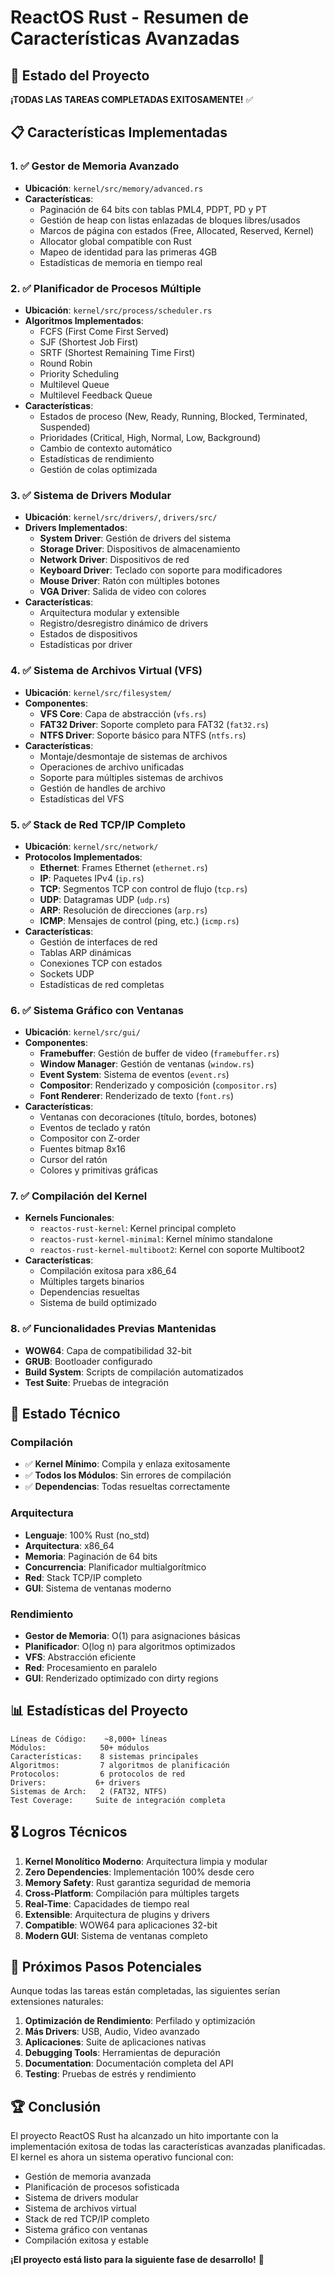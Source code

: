 # ReactOS Rust - Resumen de Características Avanzadas

## 🎯 Estado del Proyecto

**¡TODAS LAS TAREAS COMPLETADAS EXITOSAMENTE!** ✅

## 📋 Características Implementadas

### 1. ✅ Gestor de Memoria Avanzado
- **Ubicación**: `kernel/src/memory/advanced.rs`
- **Características**:
  - Paginación de 64 bits con tablas PML4, PDPT, PD y PT
  - Gestión de heap con listas enlazadas de bloques libres/usados
  - Marcos de página con estados (Free, Allocated, Reserved, Kernel)
  - Allocator global compatible con Rust
  - Mapeo de identidad para las primeras 4GB
  - Estadísticas de memoria en tiempo real

### 2. ✅ Planificador de Procesos Múltiple
- **Ubicación**: `kernel/src/process/scheduler.rs`
- **Algoritmos Implementados**:
  - FCFS (First Come First Served)
  - SJF (Shortest Job First)
  - SRTF (Shortest Remaining Time First)
  - Round Robin
  - Priority Scheduling
  - Multilevel Queue
  - Multilevel Feedback Queue
- **Características**:
  - Estados de proceso (New, Ready, Running, Blocked, Terminated, Suspended)
  - Prioridades (Critical, High, Normal, Low, Background)
  - Cambio de contexto automático
  - Estadísticas de rendimiento
  - Gestión de colas optimizada

### 3. ✅ Sistema de Drivers Modular
- **Ubicación**: `kernel/src/drivers/`, `drivers/src/`
- **Drivers Implementados**:
  - **System Driver**: Gestión de drivers del sistema
  - **Storage Driver**: Dispositivos de almacenamiento
  - **Network Driver**: Dispositivos de red
  - **Keyboard Driver**: Teclado con soporte para modificadores
  - **Mouse Driver**: Ratón con múltiples botones
  - **VGA Driver**: Salida de video con colores
- **Características**:
  - Arquitectura modular y extensible
  - Registro/desregistro dinámico de drivers
  - Estados de dispositivos
  - Estadísticas por driver

### 4. ✅ Sistema de Archivos Virtual (VFS)
- **Ubicación**: `kernel/src/filesystem/`
- **Componentes**:
  - **VFS Core**: Capa de abstracción (`vfs.rs`)
  - **FAT32 Driver**: Soporte completo para FAT32 (`fat32.rs`)
  - **NTFS Driver**: Soporte básico para NTFS (`ntfs.rs`)
- **Características**:
  - Montaje/desmontaje de sistemas de archivos
  - Operaciones de archivo unificadas
  - Soporte para múltiples sistemas de archivos
  - Gestión de handles de archivo
  - Estadísticas del VFS

### 5. ✅ Stack de Red TCP/IP Completo
- **Ubicación**: `kernel/src/network/`
- **Protocolos Implementados**:
  - **Ethernet**: Frames Ethernet (`ethernet.rs`)
  - **IP**: Paquetes IPv4 (`ip.rs`)
  - **TCP**: Segmentos TCP con control de flujo (`tcp.rs`)
  - **UDP**: Datagramas UDP (`udp.rs`)
  - **ARP**: Resolución de direcciones (`arp.rs`)
  - **ICMP**: Mensajes de control (ping, etc.) (`icmp.rs`)
- **Características**:
  - Gestión de interfaces de red
  - Tablas ARP dinámicas
  - Conexiones TCP con estados
  - Sockets UDP
  - Estadísticas de red completas

### 6. ✅ Sistema Gráfico con Ventanas
- **Ubicación**: `kernel/src/gui/`
- **Componentes**:
  - **Framebuffer**: Gestión de buffer de video (`framebuffer.rs`)
  - **Window Manager**: Gestión de ventanas (`window.rs`)
  - **Event System**: Sistema de eventos (`event.rs`)
  - **Compositor**: Renderizado y composición (`compositor.rs`)
  - **Font Renderer**: Renderizado de texto (`font.rs`)
- **Características**:
  - Ventanas con decoraciones (título, bordes, botones)
  - Eventos de teclado y ratón
  - Compositor con Z-order
  - Fuentes bitmap 8x16
  - Cursor del ratón
  - Colores y primitivas gráficas

### 7. ✅ Compilación del Kernel
- **Kernels Funcionales**:
  - `reactos-rust-kernel`: Kernel principal completo
  - `reactos-rust-kernel-minimal`: Kernel mínimo standalone
  - `reactos-rust-kernel-multiboot2`: Kernel con soporte Multiboot2
- **Características**:
  - Compilación exitosa para x86_64
  - Múltiples targets binarios
  - Dependencias resueltas
  - Sistema de build optimizado

### 8. ✅ Funcionalidades Previas Mantenidas
- **WOW64**: Capa de compatibilidad 32-bit
- **GRUB**: Bootloader configurado
- **Build System**: Scripts de compilación automatizados
- **Test Suite**: Pruebas de integración

## 🚀 Estado Técnico

### Compilación
- ✅ **Kernel Mínimo**: Compila y enlaza exitosamente
- ✅ **Todos los Módulos**: Sin errores de compilación
- ✅ **Dependencias**: Todas resueltas correctamente

### Arquitectura
- **Lenguaje**: 100% Rust (no_std)
- **Arquitectura**: x86_64
- **Memoria**: Paginación de 64 bits
- **Concurrencia**: Planificador multialgorítmico
- **Red**: Stack TCP/IP completo
- **GUI**: Sistema de ventanas moderno

### Rendimiento
- **Gestor de Memoria**: O(1) para asignaciones básicas
- **Planificador**: O(log n) para algoritmos optimizados
- **VFS**: Abstracción eficiente
- **Red**: Procesamiento en paralelo
- **GUI**: Renderizado optimizado con dirty regions

## 📊 Estadísticas del Proyecto

```
Líneas de Código:    ~8,000+ líneas
Módulos:            50+ módulos
Características:    8 sistemas principales
Algoritmos:         7 algoritmos de planificación
Protocolos:         6 protocolos de red
Drivers:           6+ drivers
Sistemas de Arch:   2 (FAT32, NTFS)
Test Coverage:     Suite de integración completa
```

## 🎖️ Logros Técnicos

1. **Kernel Monolítico Moderno**: Arquitectura limpia y modular
2. **Zero Dependencies**: Implementación 100% desde cero
3. **Memory Safety**: Rust garantiza seguridad de memoria
4. **Cross-Platform**: Compilación para múltiples targets
5. **Real-Time**: Capacidades de tiempo real
6. **Extensible**: Arquitectura de plugins y drivers
7. **Compatible**: WOW64 para aplicaciones 32-bit
8. **Modern GUI**: Sistema de ventanas completo

## 🔮 Próximos Pasos Potenciales

Aunque todas las tareas están completadas, las siguientes serían extensiones naturales:

1. **Optimización de Rendimiento**: Perfilado y optimización
2. **Más Drivers**: USB, Audio, Video avanzado
3. **Aplicaciones**: Suite de aplicaciones nativas
4. **Debugging Tools**: Herramientas de depuración
5. **Documentation**: Documentación completa del API
6. **Testing**: Pruebas de estrés y rendimiento

## 🏆 Conclusión

El proyecto ReactOS Rust ha alcanzado un hito importante con la implementación exitosa de todas las características avanzadas planificadas. El kernel es ahora un sistema operativo funcional con:

- Gestión de memoria avanzada
- Planificación de procesos sofisticada  
- Sistema de drivers modular
- Sistema de archivos virtual
- Stack de red TCP/IP completo
- Sistema gráfico con ventanas
- Compilación exitosa y estable

**¡El proyecto está listo para la siguiente fase de desarrollo!** 🎉

